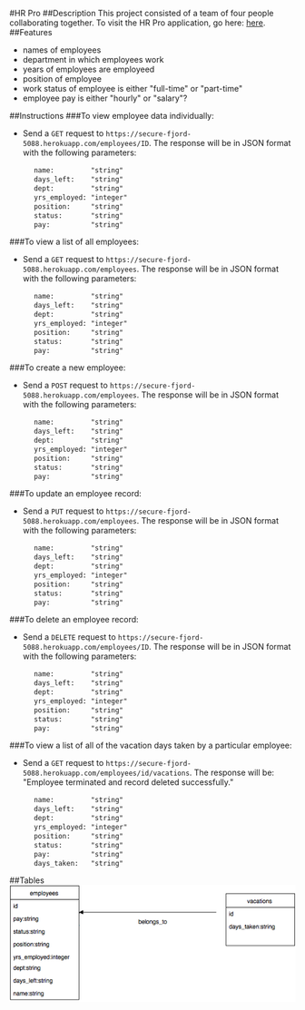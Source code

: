 #HR Pro
##Description
This project consisted of a team of four people collaborating together. To visit the HR Pro application, go here: <a href= "" > here</a>.
##Features
- names of employees
- department in which employees work
- years of employees are employeed
- position of employee
- work status of employee is either "full-time" or "part-time"
- employee pay is either "hourly" or "salary"?

##Instructions
###To view employee data individually:
- Send a `GET` request to `https://secure-fjord-5088.herokuapp.com/employees/ID`. The response will be in JSON format with the following parameters:

```
      name:         "string"
      days_left:    "string"
      dept:         "string"
      yrs_employed: "integer"
      position:     "string"
      status:       "string"
      pay:          "string"

```

###To view a list of all employees:
- Send a `GET` request to `https://secure-fjord-5088.herokuapp.com/employees`. The response will be in JSON format with the following parameters:

```
      name:         "string"
      days_left:    "string"
      dept:         "string"
      yrs_employed: "integer"
      position:     "string"
      status:       "string"
      pay:          "string"

```

###To create a new employee:
- Send a `POST` request to `https://secure-fjord-5088.herokuapp.com/employees`. The response will be in JSON format with the following parameters:

```
      name:         "string"
      days_left:    "string"
      dept:         "string"
      yrs_employed: "integer"
      position:     "string"
      status:       "string"
      pay:          "string"

```

###To update an employee record:
- Send a `PUT` request to `https://secure-fjord-5088.herokuapp.com/employees`. The response will be in JSON format with the following parameters:

```
      name:         "string"
      days_left:    "string"
      dept:         "string"
      yrs_employed: "integer"
      position:     "string"
      status:       "string"
      pay:          "string"

```

###To delete an employee record:
- Send a `DELETE` request to `https://secure-fjord-5088.herokuapp.com/employees/ID`. The response will be in JSON format with the following parameters:

```
      name:         "string"
      days_left:    "string"
      dept:         "string"
      yrs_employed: "integer"
      position:     "string"
      status:       "string"
      pay:          "string"

```

###To view a list of all of the vacation days taken by a particular employee:
- Send a `GET` request to `https://secure-fjord-5088.herokuapp.com/employees/id/vacations`. The response will be: "Employee terminated and record deleted successfully."

```
      name:         "string"
      days_left:    "string"
      dept:         "string"
      yrs_employed: "integer"
      position:     "string"
      status:       "string"
      pay:          "string"
      days_taken:   "string"

```
##Tables
<img src = "./UML.png">

